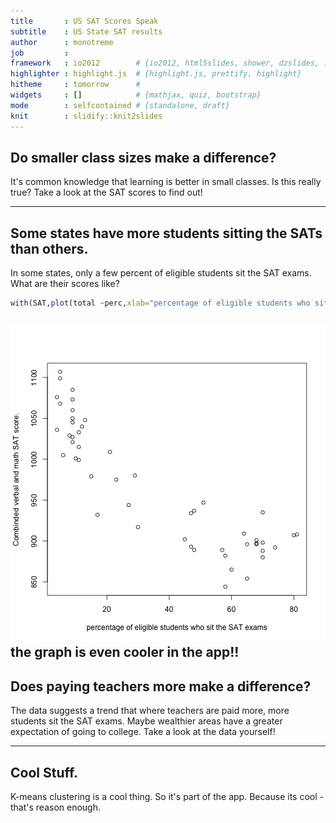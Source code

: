 ```yaml
---
title       : US SAT Scores Speak
subtitle    : US State SAT results 
author      : monotreme
job         : 
framework   : io2012        # {io2012, html5slides, shower, dzslides, ...}
highlighter : highlight.js  # {highlight.js, prettify, highlight}
hitheme     : tomorrow      # 
widgets     : []            # {mathjax, quiz, bootstrap}
mode        : selfcontained # {standalone, draft}
knit        : slidify::knit2slides
---
```



## Do smaller class sizes make a difference?
It's common knowledge that learning is better in small classes.  Is this really true? Take a look at the SAT scores to find out!

---

## Some states have more students sitting the SATs than others.
In some states, only a few percent of eligible students sit the SAT exams.  What are their scores like?

```r
with(SAT,plot(total ~perc,xlab="percentage of eligible students who sit the SAT exams",ylab="Combinded verbal and math SAT score."))
```

![plot of chunk unnamed-chunk-1](assets/fig/unnamed-chunk-1-1.png) 
the graph is even cooler in the app!!
---
## Does paying teachers more make a difference?
The data suggests a trend that where teachers are paid more, more students sit the SAT exams. Maybe wealthier areas have a greater expectation of going to college.  Take a look at the data yourself! 

---
## Cool Stuff.
K-means clustering is a cool thing.  So it's part of the app.  Because its cool - that's reason enough.



